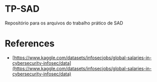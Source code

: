 # TP-SAD
Repositório para os arquivos do trabalho prático de SAD

# References

- [https://www.kaggle.com/datasets/infosecjobs/global-salaries-in-cybersecurity-infosec/data](https://www.kaggle.com/datasets/infosecjobs/global-salaries-in-cybersecurity-infosec/data)